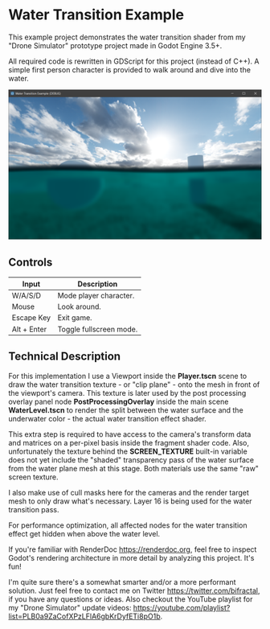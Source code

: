 # Water Transition Example

This example project demonstrates the water transition shader from my "Drone Simulator" prototype project made in Godot Engine 3.5+.

All required code is rewritten in GDScript for this project (instead of C++). A simple first person character is provided to walk around and dive into the water.

![Water Transition Shader - Preview Screenshot](images/preview.png)

## Controls

| Input         | Description               |
|---------------|---------------------------|
| W/A/S/D       | Mode player character.    |
| Mouse         | Look around.              |
| Escape Key    | Exit game.                |
| Alt + Enter   | Toggle fullscreen mode.   |

## Technical Description
For this implementation I use a Viewport inside the **Player.tscn** scene to draw the water transition texture - or "clip plane" - onto the mesh in front of the viewport's camera. This texture is later used by the post processing overlay panel node **PostProcessingOverlay** inside the main scene **WaterLevel.tscn** to render the split between the water surface and the underwater color - the actual water transition effect shader.

This extra step is required to have access to the camera's transform data and matrices on a per-pixel basis inside the fragment shader code. Also, unfortunately the texture behind the **SCREEN_TEXTURE** built-in variable does not yet include the "shaded" transparency pass of the water surface from the water plane mesh at this stage. Both materials use the same "raw" screen texture.

I also make use of cull masks here for the cameras and the render target mesh to only draw what's necessary. Layer 16 is being used for the water transition pass.

For performance optimization, all affected nodes for the water transition effect get hidden when above the water level.

If you're familiar with RenderDoc https://renderdoc.org, feel free to inspect Godot's rendering architecture in more detail by analyzing this project. It's fun!

I'm quite sure there's a somewhat smarter and/or a more performant solution. Just feel free to contact me on Twitter https://twitter.com/bifractal, if you have any questions or ideas. Also checkout the YouTube playlist for my "Drone Simulator" update videos: https://youtube.com/playlist?list=PLB0a9ZaCofXPzLFlA6gbKrDyfETi8pO1b.
